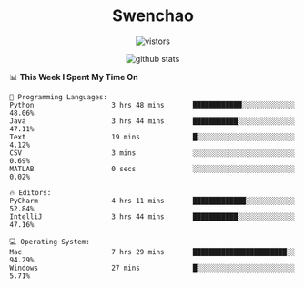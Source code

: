 <h1 align="center">Swenchao</h3>

<p align="center">
  <img src="https://visitor-badge.glitch.me/badge?page_id=Swenchao" alt="vistors" />
</p>

<p align="center">
  <img src="https://github-readme-stats.vercel.app/api?username=Swenchao&count_private=true&show_icons=true&theme=vue-dark&hide_title=true" alt="github stats" />
</p>

<!--START_SECTION:waka-->
📊 **This Week I Spent My Time On** 

```text
💬 Programming Languages: 
Python                   3 hrs 48 mins       ████████████░░░░░░░░░░░░░   48.06% 
Java                     3 hrs 44 mins       ███████████░░░░░░░░░░░░░░   47.11% 
Text                     19 mins             █░░░░░░░░░░░░░░░░░░░░░░░░   4.12% 
CSV                      3 mins              ░░░░░░░░░░░░░░░░░░░░░░░░░   0.69% 
MATLAB                   0 secs              ░░░░░░░░░░░░░░░░░░░░░░░░░   0.02%

🔥 Editors: 
PyCharm                  4 hrs 11 mins       █████████████░░░░░░░░░░░░   52.84% 
IntelliJ                 3 hrs 44 mins       ███████████░░░░░░░░░░░░░░   47.16%

💻 Operating System: 
Mac                      7 hrs 29 mins       ███████████████████████░░   94.29% 
Windows                  27 mins             █░░░░░░░░░░░░░░░░░░░░░░░░   5.71%

```


<!--END_SECTION:waka-->
